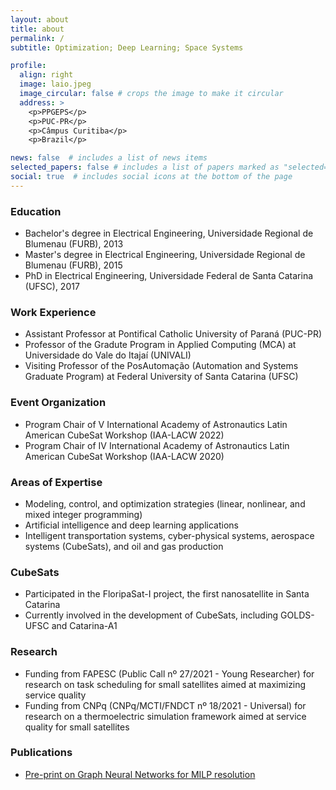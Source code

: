 ```yaml
---
layout: about
title: about
permalink: /
subtitle: Optimization; Deep Learning; Space Systems

profile:
  align: right
  image: laio.jpeg
  image_circular: false # crops the image to make it circular
  address: >
    <p>PPGEPS</p>
    <p>PUC-PR</p>
    <p>Câmpus Curitiba</p>
    <p>Brazil</p>

news: false  # includes a list of news items
selected_papers: false # includes a list of papers marked as "selected={true}"
social: true  # includes social icons at the bottom of the page
---
```


### Education
- Bachelor's degree in Electrical Engineering, Universidade Regional de Blumenau (FURB), 2013
- Master's degree in Electrical Engineering, Universidade Regional de Blumenau (FURB), 2015
- PhD in Electrical Engineering, Universidade Federal de Santa Catarina (UFSC), 2017

### Work Experience
- Assistant Professor at Pontifical Catholic University of Paraná (PUC-PR)
- Professor of the Gradute Program in Applied Computing (MCA) at Universidade do Vale do Itajaí (UNIVALI)
- Visiting Professor of the PosAutomação (Automation and Systems Graduate Program) at Federal University of Santa Catarina (UFSC)


### Event Organization
- Program Chair of V International Academy of Astronautics Latin American CubeSat Workshop (IAA-LACW 2022)
- Program Chair of IV International Academy of Astronautics Latin American CubeSat Workshop (IAA-LACW 2020)

### Areas of Expertise
- Modeling, control, and optimization strategies (linear, nonlinear, and mixed integer programming) 
- Artificial intelligence and deep learning applications 
- Intelligent transportation systems, cyber-physical systems, aerospace systems (CubeSats), and oil and gas production 

### CubeSats
- Participated in the FloripaSat-I project, the first nanosatellite in Santa Catarina 
- Currently involved in the development of CubeSats, including GOLDS-UFSC and Catarina-A1 

### Research
- Funding from FAPESC (Public Call nº 27/2021 - Young Researcher) for research on task scheduling for small satellites aimed at maximizing service quality
- Funding from CNPq (CNPq/MCTI/FNDCT nº 18/2021 - Universal) for research on a thermoelectric simulation framework aimed at service quality for small satellites 

### Publications
- [Pre-print on Graph Neural Networks for MILP resolution](https://arxiv.org/abs/2303.13773)
